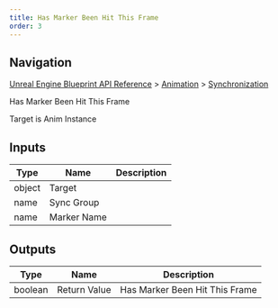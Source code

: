 ```yaml
---
title: Has Marker Been Hit This Frame
order: 3
---
```

## Navigation

[Unreal Engine Blueprint API Reference](https://dev.epicgames.com/documentation/en-us/unreal-engine/BlueprintAPI) > [Animation](https://dev.epicgames.com/documentation/en-us/unreal-engine/BlueprintAPI/Animation) > [Synchronization](https://dev.epicgames.com/documentation/en-us/unreal-engine/BlueprintAPI/Animation/Synchronization)

Has Marker Been Hit This Frame

Target is Anim Instance

## Inputs

| Type | Name | Description |
| --- | --- | --- |
| object | Target |  |
| name | Sync Group |  |
| name | Marker Name |  |

## Outputs

| Type | Name | Description |
| --- | --- | --- |
| boolean | Return Value | Has Marker Been Hit This Frame |
